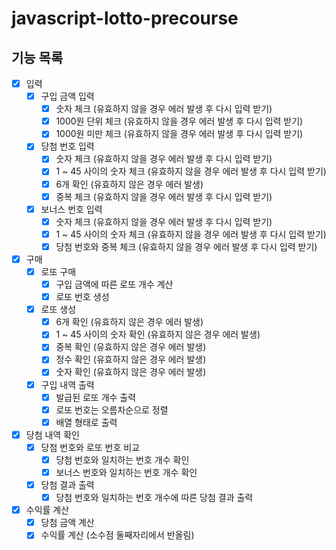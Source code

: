# javascript-lotto-precourse

## 기능 목록

- [x] 입력
  - [x] 구입 금액 입력
    - [x] 숫자 체크 (유효하지 않을 경우 에러 발생 후 다시 입력 받기)
    - [x] 1000원 단위 체크 (유효하지 않을 경우 에러 발생 후 다시 입력 받기)
    - [x] 1000원 미만 체크 (유효하지 않을 경우 에러 발생 후 다시 입력 받기)
  - [x] 당첨 번호 입력
    - [x] 숫자 체크 (유효하지 않을 경우 에러 발생 후 다시 입력 받기)
    - [x] 1 ~ 45 사이의 숫자 체크 (유효하지 않을 경우 에러 발생 후 다시 입력 받기)
    - [x] 6개 확인 (유효하지 않은 경우 에러 발생)
    - [x] 중복 체크 (유효하지 않을 경우 에러 발생 후 다시 입력 받기)
  - [x] 보너스 번호 입력
    - [x] 숫자 체크 (유효하지 않을 경우 에러 발생 후 다시 입력 받기)
    - [x] 1 ~ 45 사이의 숫자 체크 (유효하지 않을 경우 에러 발생 후 다시 입력 받기)
    - [x] 당첨 번호와 중복 체크 (유효하지 않을 경우 에러 발생 후 다시 입력 받기)
- [x] 구매
  - [x] 로또 구매
    - [x] 구입 금액에 따른 로또 개수 계산
    - [x] 로또 번호 생성
  - [x] 로또 생성
    - [x] 6개 확인 (유효하지 않은 경우 에러 발생)
    - [x] 1 ~ 45 사이의 숫자 확인 (유효하지 않은 경우 에러 발생)
    - [x] 중복 확인 (유효하지 않은 경우 에러 발생)
    - [x] 정수 확인 (유효하지 않은 경우 에러 발생)
    - [x] 숫자 확인 (유효하지 않은 경우 에러 발생)
  - [x] 구입 내역 출력
    - [x] 발급된 로또 개수 출력
    - [x] 로또 번호는 오름차순으로 정렬
    - [x] 배열 형태로 출력
- [x] 당첨 내역 확인
  - [x] 당첨 번호와 로또 번호 비교
    - [x] 당첨 번호와 일치하는 번호 개수 확인
    - [x] 보너스 번호와 일치하는 번호 개수 확인
  - [x] 당첨 결과 출력
    - [x] 당첨 번호와 일치하는 번호 개수에 따른 당첨 결과 출력
- [x] 수익률 계산
  - [x] 당첨 금액 계산
  - [x] 수익률 계산 (소수점 둘째자리에서 반올림)
